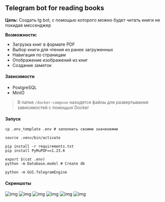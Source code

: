 Telegram bot for reading books
----

**Цель:** Создать tg bot, с помощью которого можно будет читать книги не покидая мессенджер

**Возможности:**
- Загрузка книг в формате PDF
- Выбор книги для чтения из ранее загруженных
- Навигация по страницам
- Отображение изображений из книг
- Создание заметок

#### Зависимости

- PostgreSQL
- MinIO

> В папке ```/docker-compose``` находятся файлы для развертывания зависимостей с помощью Docker

#### Запуск

    cp .env_template .env # заполнить своими значениями

    source .venv/bin/activate

    pip install -r requirements.txt
    pip install PyMuPDF==1.23.6

    export $(cat .env)
    python -m Database.model # Create db 

    python -m GUI.TelegramEngine

#### Скриншоты

![img](img/1.jpg)
![img](img/2.jpg)
![img](img/3.jpg)
![img](img/4.jpg)
![img](img/5.jpg)
![img](img/6.jpg)
